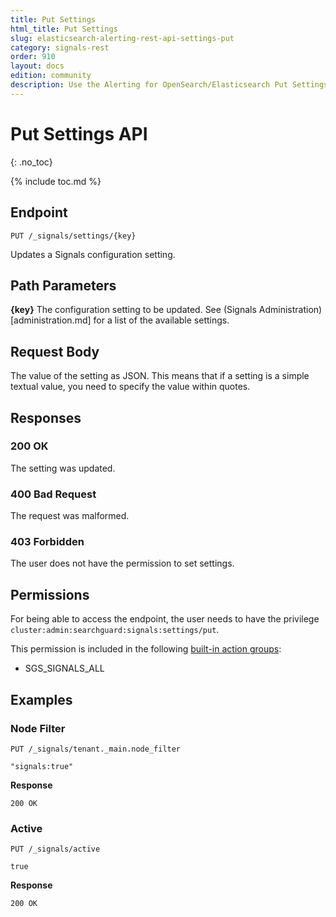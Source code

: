 ```yaml
---
title: Put Settings
html_title: Put Settings
slug: elasticsearch-alerting-rest-api-settings-put
category: signals-rest
order: 910
layout: docs
edition: community
description: Use the Alerting for OpenSearch/Elasticsearch Put Settings API to update the Signals Settings
---
```


<!--- Copyright 2020 floragunn GmbH -->

# Put Settings API
{: .no_toc}

{% include toc.md %}



## Endpoint

```
PUT /_signals/settings/{key}
```

Updates a Signals configuration setting.

## Path Parameters

**{key}** The configuration setting to be updated. See (Signals Administration)[administration.md] for a list of the available settings.

## Request Body

The value of the setting as JSON. This means that if a setting is a simple textual value, you need to specify the value within quotes.

## Responses

### 200 OK

The setting was updated.

### 400 Bad Request

The request was malformed. 


### 403 Forbidden

The user does not have the permission to set settings.



## Permissions

For being able to access the endpoint, the user needs to have the privilege `cluster:admin:searchguard:signals:settings/put`.

This permission is included in the following [built-in action groups](security_permissions.md):

* SGS\_SIGNALS\_ALL

## Examples

### Node Filter

```
PUT /_signals/tenant._main.node_filter
```
```
"signals:true"
```

**Response**

```
200 OK
```

### Active

```
PUT /_signals/active
```
```
true
```

**Response**

```
200 OK
```


